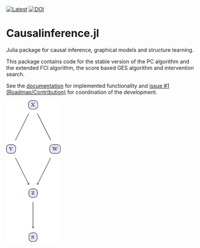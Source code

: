 
[![Latest](https://img.shields.io/badge/docs-latest-blue.svg)](https://mschauer.github.io/CausalInference.jl/latest/)
[![DOI](https://zenodo.org/badge/DOI/10.5281/zenodo.1005091.svg)](https://doi.org/10.5281/zenodo.1005091)

# Causalinference.jl

Julia package for causal inference, graphical models and structure learning.

This package contains code for the stable version of the PC algorithm and the extended FCI algorithm, the score based GES algorithm and intervention search.

See the [documentation](https://mschauer.github.io/CausalInference.jl/latest/) for implemented functionality and [issue #1 (Roadmap/Contribution)](https://github.com/mschauer/CausalInference.jl/issues/1) for coordination of the development.

![Example output of PC algorithm](assets/pc_graph_linear.png)


